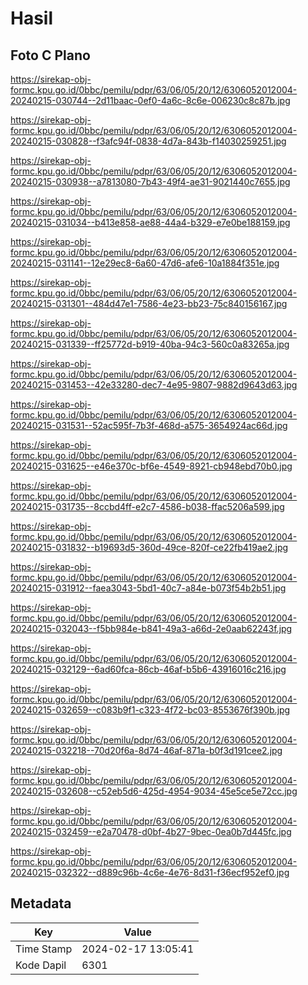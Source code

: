 # Hasil

## Foto C Plano

https://sirekap-obj-formc.kpu.go.id/0bbc/pemilu/pdpr/63/06/05/20/12/6306052012004-20240215-030744--2d11baac-0ef0-4a6c-8c6e-006230c8c87b.jpg

https://sirekap-obj-formc.kpu.go.id/0bbc/pemilu/pdpr/63/06/05/20/12/6306052012004-20240215-030828--f3afc94f-0838-4d7a-843b-f14030259251.jpg

https://sirekap-obj-formc.kpu.go.id/0bbc/pemilu/pdpr/63/06/05/20/12/6306052012004-20240215-030938--a7813080-7b43-49f4-ae31-9021440c7655.jpg

https://sirekap-obj-formc.kpu.go.id/0bbc/pemilu/pdpr/63/06/05/20/12/6306052012004-20240215-031034--b413e858-ae88-44a4-b329-e7e0be188159.jpg

https://sirekap-obj-formc.kpu.go.id/0bbc/pemilu/pdpr/63/06/05/20/12/6306052012004-20240215-031141--12e29ec8-6a60-47d6-afe6-10a1884f351e.jpg

https://sirekap-obj-formc.kpu.go.id/0bbc/pemilu/pdpr/63/06/05/20/12/6306052012004-20240215-031301--484d47e1-7586-4e23-bb23-75c840156167.jpg

https://sirekap-obj-formc.kpu.go.id/0bbc/pemilu/pdpr/63/06/05/20/12/6306052012004-20240215-031339--ff25772d-b919-40ba-94c3-560c0a83265a.jpg

https://sirekap-obj-formc.kpu.go.id/0bbc/pemilu/pdpr/63/06/05/20/12/6306052012004-20240215-031453--42e33280-dec7-4e95-9807-9882d9643d63.jpg

https://sirekap-obj-formc.kpu.go.id/0bbc/pemilu/pdpr/63/06/05/20/12/6306052012004-20240215-031531--52ac595f-7b3f-468d-a575-3654924ac66d.jpg

https://sirekap-obj-formc.kpu.go.id/0bbc/pemilu/pdpr/63/06/05/20/12/6306052012004-20240215-031625--e46e370c-bf6e-4549-8921-cb948ebd70b0.jpg

https://sirekap-obj-formc.kpu.go.id/0bbc/pemilu/pdpr/63/06/05/20/12/6306052012004-20240215-031735--8ccbd4ff-e2c7-4586-b038-ffac5206a599.jpg

https://sirekap-obj-formc.kpu.go.id/0bbc/pemilu/pdpr/63/06/05/20/12/6306052012004-20240215-031832--b19693d5-360d-49ce-820f-ce22fb419ae2.jpg

https://sirekap-obj-formc.kpu.go.id/0bbc/pemilu/pdpr/63/06/05/20/12/6306052012004-20240215-031912--faea3043-5bd1-40c7-a84e-b073f54b2b51.jpg

https://sirekap-obj-formc.kpu.go.id/0bbc/pemilu/pdpr/63/06/05/20/12/6306052012004-20240215-032043--f5bb984e-b841-49a3-a66d-2e0aab62243f.jpg

https://sirekap-obj-formc.kpu.go.id/0bbc/pemilu/pdpr/63/06/05/20/12/6306052012004-20240215-032129--6ad60fca-86cb-46af-b5b6-43916016c216.jpg

https://sirekap-obj-formc.kpu.go.id/0bbc/pemilu/pdpr/63/06/05/20/12/6306052012004-20240215-032659--c083b9f1-c323-4f72-bc03-8553676f390b.jpg

https://sirekap-obj-formc.kpu.go.id/0bbc/pemilu/pdpr/63/06/05/20/12/6306052012004-20240215-032218--70d20f6a-8d74-46af-871a-b0f3d191cee2.jpg

https://sirekap-obj-formc.kpu.go.id/0bbc/pemilu/pdpr/63/06/05/20/12/6306052012004-20240215-032608--c52eb5d6-425d-4954-9034-45e5ce5e72cc.jpg

https://sirekap-obj-formc.kpu.go.id/0bbc/pemilu/pdpr/63/06/05/20/12/6306052012004-20240215-032459--e2a70478-d0bf-4b27-9bec-0ea0b7d445fc.jpg

https://sirekap-obj-formc.kpu.go.id/0bbc/pemilu/pdpr/63/06/05/20/12/6306052012004-20240215-032322--d889c96b-4c6e-4e76-8d31-f36ecf952ef0.jpg


## Metadata

| Key        | Value               |
| ---------- | ------------------- |
| Time Stamp | 2024-02-17 13:05:41 |
| Kode Dapil | 6301                |



